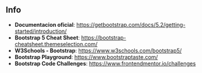 ## Info
- **Documentacion oficial**: https://getbootstrap.com/docs/5.2/getting-started/introduction/
- **Bootstrap 5 Cheat Sheet**: https://bootstrap-cheatsheet.themeselection.com/
- **W3Schools - Bootstrap**: https://www.w3schools.com/bootstrap5/
- **Bootstrap Playground**: https://www.bootstraptaste.com/
- **Bootstrap Code Challenges**: https://www.frontendmentor.io/challenges